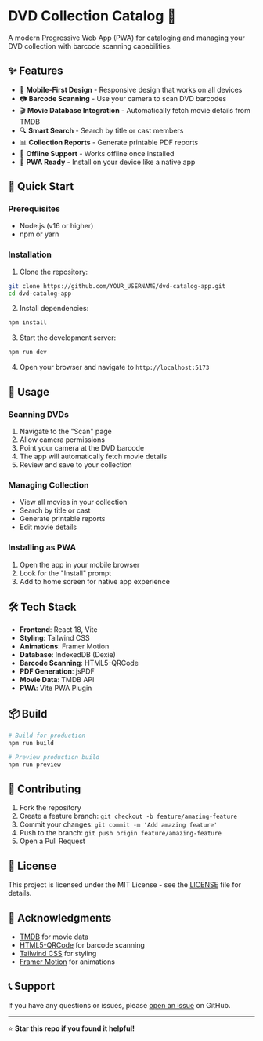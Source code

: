 # DVD Collection Catalog 📀

A modern Progressive Web App (PWA) for cataloging and managing your DVD collection with barcode scanning capabilities.

## ✨ Features

- 📱 **Mobile-First Design** - Responsive design that works on all devices
- 📷 **Barcode Scanning** - Use your camera to scan DVD barcodes
- 🎬 **Movie Database Integration** - Automatically fetch movie details from TMDB
- 🔍 **Smart Search** - Search by title or cast members
- 📊 **Collection Reports** - Generate printable PDF reports
- 💾 **Offline Support** - Works offline once installed
- 🚀 **PWA Ready** - Install on your device like a native app

## 🚀 Quick Start

### Prerequisites
- Node.js (v16 or higher)
- npm or yarn

### Installation

1. Clone the repository:
```bash
git clone https://github.com/YOUR_USERNAME/dvd-catalog-app.git
cd dvd-catalog-app
```

2. Install dependencies:
```bash
npm install
```

3. Start the development server:
```bash
npm run dev
```

4. Open your browser and navigate to `http://localhost:5173`

## 📱 Usage

### Scanning DVDs
1. Navigate to the "Scan" page
2. Allow camera permissions
3. Point your camera at the DVD barcode
4. The app will automatically fetch movie details
5. Review and save to your collection

### Managing Collection
- View all movies in your collection
- Search by title or cast
- Generate printable reports
- Edit movie details

### Installing as PWA
1. Open the app in your mobile browser
2. Look for the "Install" prompt
3. Add to home screen for native app experience

## 🛠️ Tech Stack

- **Frontend**: React 18, Vite
- **Styling**: Tailwind CSS
- **Animations**: Framer Motion
- **Database**: IndexedDB (Dexie)
- **Barcode Scanning**: HTML5-QRCode
- **PDF Generation**: jsPDF
- **Movie Data**: TMDB API
- **PWA**: Vite PWA Plugin

## 📦 Build

```bash
# Build for production
npm run build

# Preview production build
npm run preview
```

## 🤝 Contributing

1. Fork the repository
2. Create a feature branch: `git checkout -b feature/amazing-feature`
3. Commit your changes: `git commit -m 'Add amazing feature'`
4. Push to the branch: `git push origin feature/amazing-feature`
5. Open a Pull Request

## 📄 License

This project is licensed under the MIT License - see the [LICENSE](LICENSE) file for details.

## 🙏 Acknowledgments

- [TMDB](https://www.themoviedb.org/) for movie data
- [HTML5-QRCode](https://github.com/mebjas/html5-qrcode) for barcode scanning
- [Tailwind CSS](https://tailwindcss.com/) for styling
- [Framer Motion](https://www.framer.com/motion/) for animations

## 📞 Support

If you have any questions or issues, please [open an issue](https://github.com/YOUR_USERNAME/dvd-catalog-app/issues) on GitHub.

---

⭐ **Star this repo if you found it helpful!**